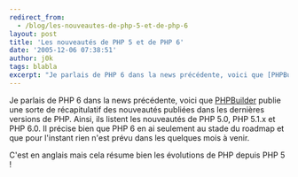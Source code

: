 ```yaml
---
redirect_from:
  - /blog/les-nouveautes-de-php-5-et-de-php-6
layout: post
title: 'Les nouveautés de PHP 5 et de PHP 6'
date: '2005-12-06 07:38:51'
author: j0k
tags: blabla
excerpt: "Je parlais de PHP 6 dans la news précédente, voici que [PHPBuilder](http://www.phpbuilder.com/columns/ian_gilfillan20051206.php3) publie une sorte de récapitulatif des nouveautés publiées dans les dernières versions de PHP.     \nAinsi, ils listent les nouveautés de PHP 5.0, PHP 5.1.x et PHP 6.0. Il précise bien que PHP 6 en ai seulement au stade du roadmap      …"
---
```


Je parlais de PHP 6 dans la news précédente, voici que [PHPBuilder](http://www.phpbuilder.com/columns/ian_gilfillan20051206.php3) publie une sorte de récapitulatif des nouveautés publiées dans les dernières versions de PHP.
Ainsi, ils listent les nouveautés de PHP 5.0, PHP 5.1.x et PHP 6.0. Il précise bien que PHP 6 en ai seulement au stade du roadmap et que pour l'instant rien n'est prévu dans les quelques mois à venir.

C'est en anglais mais cela résume bien les évolutions de PHP depuis PHP 5 !
